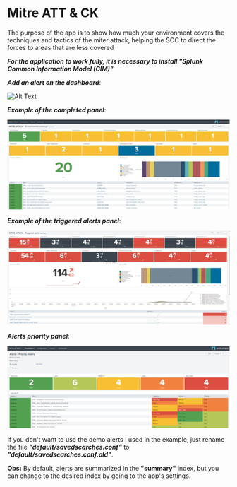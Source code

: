 # Mitre ATT & CK

The purpose of the app is to show how much your environment covers the techniques and tactics of the miter attack, helping the SOC to direct the forces to areas that are less covered

***For the application to work fully, it is necessary to install "Splunk Common Information Model (CIM)"***

***Add an alert on the dashboard***:

![Alt Text](files/Alert_configure.gif)

***Example of the completed panel***:

![Alt Text](files/Environmental_coverage.jpeg)

***Example of the triggered alerts panel***:

![Alt Text](files/Triggered_alerts.jpeg)

***Alerts priority panel***:

![Alt Text](files/Alerts_Priority.PNG)


If you don't want to use the demo alerts I used in the example, just rename the file ***"default/savedsearches.conf"*** to ***"default/savedsearches.conf.old"***.

**Obs:** By default, alerts are summarized in the **"summary"** index, but you can change to the desired index by going to the app's settings.




